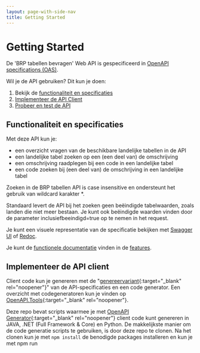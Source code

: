 ```yaml
---
layout: page-with-side-nav
title: Getting Started
---
```


# Getting Started

De 'BRP tabellen bevragen' Web API is gespecificeerd in [OpenAPI specifications (OAS)](https://swagger.io/specification/).

Wil je de API gebruiken? Dit kun je doen:

1. Bekijk de [functionaliteit en specificaties](#functionaliteit-en-specificaties)
2. [Implementeer de API Client](#implementeer-de-api-client)
3. [Probeer en test de API](#probeer-en-test-de-api)

## Functionaliteit en specificaties
Met deze API kun je:
* een overzicht vragen van de beschikbare landelijke tabellen in de API
* een landelijke tabel zoeken op een (een deel van) de omschrijving
* een omschrijving raadplegen bij een code in een landelijke tabel
* een code zoeken bij (een deel van) de omschrijving in een landelijke tabel

Zoeken in de BRP tabellen API is case insensitive en ondersteunt het gebruik van wildcard karakter *.

Standaard levert de API bij het zoeken geen beëindigde tabelwaarden, zoals landen die niet meer bestaan. Je kunt ook beëindigde waarden vinden door de parameter inclusiefbeeindigd=true op te nemen in het request.

Je kunt een visuele representatie van de specificatie bekijken met [Swagger UI](swagger-ui) of [Redoc](redoc).

Je kunt de [functionele documentatie](./features) vinden in de [features](features).

## Implementeer de API client
Client code kun je genereren met de "[genereervariant](https://github.com/BRP-API/Haal-Centraal-BRP-tabellen-bevragen/blob/master/specificatie/genereervariant/openapi.yaml){:target="_blank" rel="noopener"}" van de API-specificaties en een code generator. Een overzicht met codegeneratoren kun je vinden op [OpenAPI.Tools](https://openapi.tools/#sdk){:target="_blank" rel="noopener"}.

Deze repo bevat scripts waarmee je met [OpenAPI Generator](https://openapi-generator.tech/){:target="_blank" rel="noopener"} client code kunt genereren in JAVA, .NET (Full Framework & Core) en Python. De makkelijkste manier om de code generatie scripts te gebruiken, is door deze repo te clonen. Na het clonen kun je met `npm install` de benodigde packages installeren en kun je met npm run <script naam> één van de volgende scripts uitvoeren:
- oas:generate-java-client (voor JAVA client code)
- oas:generate-netcore-client (voor .NET Core client code)
- oas:generate-net-client (voor .NET Full Framework client code)
- oas:generate-python-client (voor Python client code)

Een lijst met andere ondersteunde generator opties kun je vinden in de [Generators List](https://openapi-generator.tech/docs/generators){:target="_blank" rel="noopener"} van OpenAPI Generator.

Note. De prerequisite van OpenAPI Generator is JAVA. Je moet een JAVA runtime installeren voordat je OpenAPI Generator kunt gebruiken
  
## Probeer en test de API
Wil je de 'BRP tabellen bevragen' Web API proberen en testen? Kijk op: `https://www.haalcentraal.nl/haalcentraal/api/landelijke_tabellen`

Om de web api te gebruiken heb je een apikey nodig. Deze voeg je aan een request toe als header "X-API-KEY". Een API-key vraag je aan bij de product owner [cathy.dingemanse@denhaag.nl](mailto:cathy.dingemanse@denhaag.nl).

__De tabellen in de Haal Centraal probeeromgeving worden niet bijgehouden. Dit zijn dus niet de actuele tabellen.__

__Je kan de Haal Centraal probeeromgeving niet gebruiken vanuit de browser, dus ook niet vanuit de browserversie van Postman. Gebruik dus de desktopversie van een testtool (zoals Postman) om berichten te sturen.__

### Importeer de specificaties in Postman

De werking van de API is het makkelijkst te testen met behulp van [Postman](https://www.getpostman.com/){:target="_blank" rel="noopener"}. We hebben al een [Postman collection](https://github.com/BRP-API/Haal-Centraal-BRP-tabellen-bevragen/blob/master/test/BRP-tabellen-bevragen-postman-collection.json){:target="_blank" rel="noopener"} voor je klaargezet. Deze kun je importeren in Postman. 

### Configureer de url en api key

1. Klik bij "Landelijke tabellen" op de drie bolletjes.
2. Klik vervolgens op Edit
3. Selecteer tabblad "Authorization"
4. Kies TYPE "API Key"
5. Vul in Key: "x-api-key", Value: de API key die je van Cathy hebt ontvangen, Add to: "Header"
6. Selecteer tabblad "Variables"
7. Vul bij baseUrl INITIAL VALUE en bij CURRENT VALUE: `https://www.haalcentraal.nl/haalcentraal/api/brphistorie`
8. Klik op de knop Update
